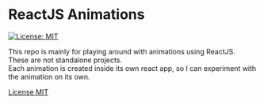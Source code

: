 # ReactJS Animations
[![License: MIT](https://img.shields.io/badge/License-MIT-blue.svg)](https://opensource.org/licenses/MIT)


This repo is mainly for playing around with animations using ReactJS. <br />
These are not standalone projects. <br />
Each animation is created inside its own react app, so I can experiment with the animation on its own.


[License MIT](./LICENSE)